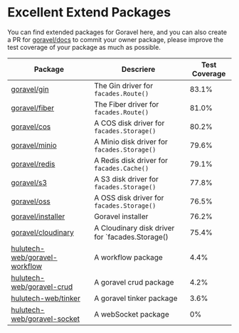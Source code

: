 # Excellent Extend Packages

You can find extended packages for Goravel here, and you can also create a PR for [goravel/docs](https://github.com/goravel/docs) to commit your owner package, please improve the test coverage of your package as much as possible.

| Package                                                                           | Descriere                                                                           | Test Coverage         |
| --------------------------------------------------------------------------------- | ----------------------------------------------------------------------------------- | --------------------- |
| [goravel/gin](https://github.com/goravel/gin)                                     | The Gin driver for `facades.Route()`                                                | 83.1% |
| [goravel/fiber](https://github.com/goravel/fiber)                                 | The Fiber driver for `facades.Route()`                                              | 81.0% |
| [goravel/cos](https://github.com/goravel/cos)                                     | A COS disk driver for `facades.Storage()`                                           | 80.2% |
| [goravel/minio](https://github.com/goravel/minio)                                 | A Minio disk driver for `facades.Storage()`                                         | 79.6% |
| [goravel/redis](https://github.com/goravel/redis)                                 | A Redis disk driver for `facades.Cache()`                                           | 79.1% |
| [goravel/s3](https://github.com/goravel/s3)                                       | A S3 disk driver for `facades.Storage()`                                            | 77.8% |
| [goravel/oss](https://github.com/goravel/oss)                                     | A OSS disk driver for `facades.Storage()`                                           | 76.5% |
| [goravel/installer](https://github.com/goravel/installer)                         | Goravel installer                                                                   | 76.2% |
| [goravel/cloudinary](https://github.com/goravel/cloudinary)                       | A Cloudinary disk driver for \`facades.Storage() | 75.4% |
| [hulutech-web/goravel-workflow](https://github.com/hulutech-web/goravel-workflow) | A workflow package                                                                  | 4.4%  |
| [hulutech-web/goravel-crud](https://github.com/hulutech-web/goravel-crud)         | A goravel crud package                                                              | 4.2%  |
| [hulutech-web/tinker](https://github.com/hulutech-web/tinker)                     | A goravel tinker package                                                            | 3.6%  |
| [hulutech-web/goravel-socket](https://github.com/hulutech-web/goravel-socket)     | A webSocket package                                                                 | 0%                    |

